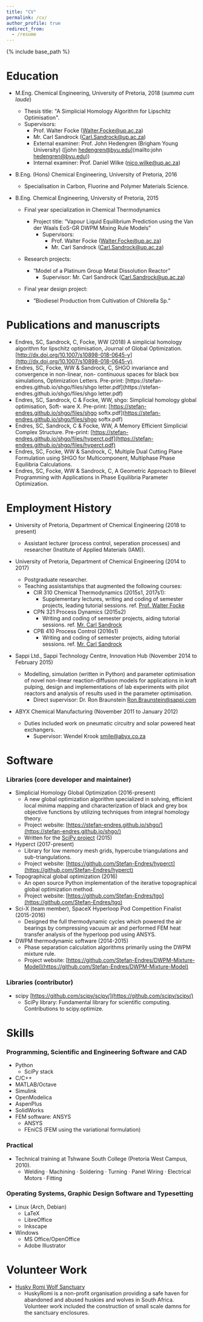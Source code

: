 ```yaml
---
title: "CV"
permalink: /cv/
author_profile: true
redirect_from:
  - /resume
---
```


{% include base_path %}

Education
======
* M.Eng. Chemical Engineering, University of Pretoria, 2018 (*summa cum laude*)
    * Thesis title: "A Simplicial Homology Algorithm for Lipschitz Optimisation".
    * Supervisors:
        * Prof. Walter Focke ([Walter.Focke@up.ac.za](mailto:Walter.Focke@up.ac.za))
        * Mr. Carl Sandrock ([Carl.Sandrock@up.ac.za](mailto:Carl.Sandrock@up.ac.za))
        * External examiner: Prof. John Hedengren (Brigham Young University) ([john hedengren@byu.edu](mailto:john hedengren@byu.edu))
        * Internal examiner: Prof. Daniel Wilke ([nico.wilke@up.ac.za](mailto:nico.wilke@up.ac.za))


* B.Eng. (Hons) Chemical Engineering, University of Pretoria, 2016
    * Specialisation in Carbon, Fluorine and Polymer Materials Science.

* B.Eng. Chemical Engineering, University of Pretoria, 2015
    * Final year specialization in Chemical Thermodynamics
        * Project title: ”Vapour Liquid Equilibrium Prediction using the Van der Waals EoS-GR DWPM Mixing Rule Models”
            * Supervisors:
                * Prof. Walter Focke ([Walter.Focke@up.ac.za](mailto:Walter.Focke@up.ac.za))
                * Mr. Carl Sandrock ([Carl.Sandrock@up.ac.za](mailto:Carl.Sandrock@up.ac.za))

    * Research projects:
        * ”Model of a Platinum Group Metal Dissolution Reactor”
            * Supervisor: Mr. Carl Sandrock ([Carl.Sandrock@up.ac.za](mailto:Carl.Sandrock@up.ac.za))
    * Final year design project:
        * ”Biodiesel Production from Cultivation of Chlorella Sp.”


Publications and manuscripts
======

* Endres, SC, Sandrock, C, Focke, WW (2018) A simplicial homology algorithm for lipschitz
optimisation, Journal of Global Optimization. [http://dx.doi.org/10.1007/s10898-018-0645-y](http://dx.doi.org/10.1007/s10898-018-0645-y).
* Endres, SC, Focke, WW & Sandrock, C, SHGO invariance and convergence in non-linear, non-
continuous spaces for black box simulations, Optimization Letters. Pre-print: [https://stefan-
endres.github.io/shgo/files/shgo letter.pdf](https://stefan-
endres.github.io/shgo/files/shgo letter.pdf)
* Endres, SC, Sandrock, C & Focke, WW, shgo: Simplicial homology global optimisation, Soft-
ware X. Pre-print: [https://stefan-endres.github.io/shgo/files/shgo softx.pdf](https://stefan-endres.github.io/shgo/files/shgo softx.pdf)
* Endres, SC, Sandrock, C & Focke, WW, A Memory Efficient Simplicial Complex Structure.
Pre-print: [https://stefan-endres.github.io/shgo/files/hyperct.pdf](https://stefan-endres.github.io/shgo/files/hyperct.pdf)
* Endres, SC, Focke, WW & Sandrock, C, Multiple Dual Cutting Plane Formulation using SHGO
for Multicomponent, Multiphase Phase Equilibria Calculations.
* Endres, SC, Focke, WW & Sandrock, C, A Geometric Approach to Bilevel Programming with
Applications in Phase Equilibria Parameter Optimization.


Employment History
======
* University of Pretoria, Department of Chemical Engineering (2018 to present)
  * Assistant lecturer (process control, seperation processes) and researcher (Institute of Applied Materials (IAM)).


* University of Pretoria, Department of Chemical Engineering (2014 to 2017)
  * Postgraduate researcher.
  * Teaching assistantships that augmented the following courses:
    * CIR 310 Chemical Thermodynamics (2015s1, 2017s1):
        * Supplementary lectures, writing and coding of semester projects, leading tutorial sessions. ref. [Prof. Walter Focke](mailto:Walter.Focke@up.ac.za)
    * CPN 321 Process Dynamics (2015s2)
        * Writing and coding of semester projects, aiding tutorial sessions. ref. [Mr. Carl Sandrock](mailto:Carl.Sandrock@up.ac.za)
    * CPB 410 Process Control (2016s1)
        * Writing and coding of semester projects, aiding tutorial sessions. ref. [Mr. Carl Sandrock](mailto:Carl.Sandrock@up.ac.za)

* Sappi Ltd., Sappi Technology Centre, Innovation Hub (November 2014 to February 2015)
    * Modelling, simulation (written in Python) and parameter optimisation of novel non-linear reaction-diffusion models for applications in kraft pulping, design and implementations of lab experiments with pilot reactors and analysis of results used in the parameter optimisation.
        * Direct supervisor: Dr. Ron Braunstein [Ron.Braunstein@sappi.com](Ron.Braunstein@sappi.com)

* ABYX Chemical Manufacturing (November 2011 to January 2012)
    *  Duties included work on pneumatic circuitry and solar powered heat exchangers.
        * Supervisor: Wendel Krook [smile@abyx.co.za](smile@abyx.co.za)

Software
======

### Libraries (core developer and maintainer)

* Simplicial Homology Global Optimization (2016-present)
    * A new global optimization algorithm specialized in solving, efficient local minima mapping and characterization of black and grey box objective functions by utilizing techniques from integral homology theory.
    * Project website: [https://stefan-endres.github.io/shgo/](https://stefan-endres.github.io/shgo/)
    * Written for the [SciPy project](https://www.scipy.org/)
(2015)
* Hyperct (2017-present)
    * Library for low memory mesh grids, hypercube triangulations and sub-triangulations.
    * Project website: [https://github.com/Stefan-Endres/hyperct](https://github.com/Stefan-Endres/hyperct)
* Topographical global optimization (2016)
    * An open source Python implementation of the iterative topographical global optimization method.
    * Project website: [https://github.com/Stefan-Endres/tgo](https://github.com/Stefan-Endres/tgo)
* Sci-X (team member), SpaceX Hyperloop Pod Competition Finalist (2015-2016)
    * Designed the full thermodynamic cycles which powered the air bearings by compressing vacuum air and performed FEM heat transfer analysis of the hyperloop pod using ANSYS.
* DWPM thermodynamic software (2014-2015)
    * Phase separation calculation algorithms primarily using the DWPM mixture rule.
  * Project website: [https://github.com/Stefan-Endres/DWPM-Mixture-Model](https://github.com/Stefan-Endres/DWPM-Mixture-Model)

### Libraries (contributor)
* scipy [https://github.com/scipy/scipy/](https://github.com/scipy/scipy/)
    * SciPy library: Fundamental library for scientific computing. Contributions to scipy.optimize.

    
Skills
======

### Programming, Scientific and Engineering Software and CAD

* Python
    * SciPy stack
* C/C++
* MATLAB/Octave
* Simulink
* OpenModelica
* AspenPlus
* SolidWorks
* FEM software: ANSYS
    * ANSYS
    * FEniCS (FEM using the variational formulation)

### Practical

* Technical training at Tshwane South College (Pretoria West Campus, 2010).
    * Welding · Machining · Soldering · Turning · Panel Wiring · Electrical Motors · Fitting

### Operating Systems, Graphic Design Software and Typesetting
* Linux (Arch, Debian)
    * LaTeX
    * LibreOffice
    * Inkscape
* Windows
    * MS Office/OpenOffice
    * Adobe Illustrator 
  
Volunteer Work
======
* [Husky Romi Wolf Sanctuary](http://huskyromi.co.za/wp/)
    * HuskyRomi is a non-profit organisation providing a safe haven for abandoned and abused huskies and wolves in South Africa. Volunteer work included the construction of small scale damns for the sanctuary enclosures.


